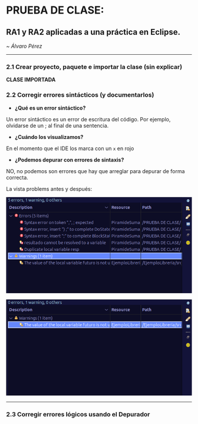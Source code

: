 # PRUEBA DE CLASE: 
## RA1 y RA2 aplicadas a una práctica en Eclipse.

*~ Álvaro Pérez*

----

### 2.1 Crear proyecto, paquete e importar la clase (sin explicar)

**CLASE IMPORTADA**

### 2.2 Corregir errores sintácticos (y documentarlos)


- **¿Qué es un error sintáctico?**

Un error sintáctico es un error de escritura del código. Por ejemplo, olvidarse de un ; al final de una sentencia.

- **¿Cuándo los visualizamos?**

En el momento que el IDE los marca con un `x` en rojo

- **¿Podemos depurar con errores de sintaxis?**

NO, no podemos son errores que hay que arreglar para depurar de forma correcta.

La vista problems antes y después:

![Antes](img/Problems_a.png)

![Antes](img/Problems_d.png)

---


### 2.3 Corregir errores lógicos usando el Depurador